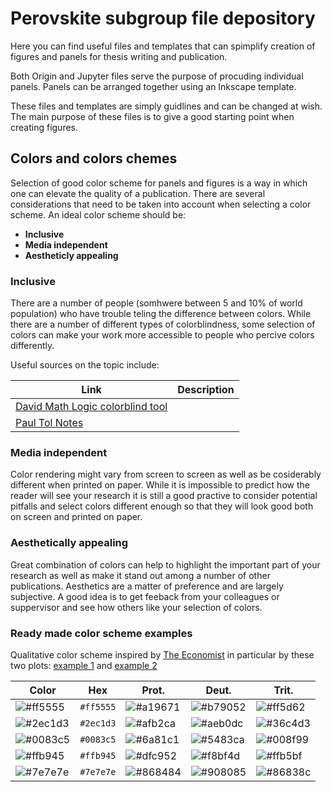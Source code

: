# Perovskite subgroup file depository

Here you can find useful files and templates that can spimplify creation of figures and panels for thesis writing and publication. 

Both Origin and Jupyter files serve the purpose of procuding individual panels. Panels can be arranged together using an Inkscape template. 

These files and templates are simply guidlines and can be changed at wish. The main purpose of these files is to give a good starting point when creating figures. 

## Colors and colors chemes 

Selection of good color scheme for panels and figures is a way in which one can elevate the quality of a publication. There are several considerations that need to be taken into account when selecting a color scheme. An ideal color scheme should be: 
* **Inclusive** 
* **Media independent** 
* **Aestheticly appealing**  

### Inclusive 

There are a number of people (somhwere between 5 and 10% of world population) who have trouble teling the difference between colors. While there are a number of different types of colorblindness, some selection of colors can make your work more accessible to people who percive colors differently. 

Useful sources on the topic include:

| Link  | Description |
| ------------- | ------------- |
| [David Math Logic colorblind tool](https://davidmathlogic.com/colorblind/)  |    |
| [Paul Tol Notes](https://personal.sron.nl/~pault/)  |    |


### Media independent 

Color rendering might vary from screen to screen as well as be cosiderably different when printed on paper. While it is impossible to predict how the reader will see your research it is still a good practive to consider potential pitfalls and select colors different enough so that they will look good both on screen and printed on paper. 

### Aesthetically appealing

Great combination of colors can help to highlight the important part of your research as well as make it stand out among a number of other publications. Aesthetics are a matter of preference and are largely subjective. A good idea is to get feeback from your colleagues or suppervisor and see how others like your selection of colors. 

### Ready made color scheme examples

Qualitative color scheme inspired by [The Economist](https://www.economist.com/graphic-detail) in particular by these two plots: [example 1](https://www.economist.com/graphic-detail/2021/08/05/russia-and-kenya-take-the-podium-in-the-athletics-doping-contest) and [example 2](https://www.economist.com/graphic-detail/2021/05/28/english-clubs-are-dominating-european-football-once-again)

| Color                                                            | Hex       | Prot. | Deut. | Trit. |
| ---------------------------------------------------------------- | --------- | ------| ------| ----- |
| ![#ff5555](https://via.placeholder.com/25/ff5555/000000?text=+)  | `#ff5555` | ![#a19671](https://via.placeholder.com/25/a19671/000000?text=+)|![#b79052](https://via.placeholder.com/25/b79052/000000?text=+)|![#ff5d62](https://via.placeholder.com/25/ff5d62/000000?text=+)|
| ![#2ec1d3](https://via.placeholder.com/25/2ec1d3/000000?text=+)  | `#2ec1d3` | ![#afb2ca](https://via.placeholder.com/25/afb2ca/000000?text=+)|![#aeb0dc](https://via.placeholder.com/25/aeb0dc/000000?text=+)|![#36c4d3](https://via.placeholder.com/25/36c4d3/000000?text=+)|
| ![#0083c5](https://via.placeholder.com/25/0083c5/000000?text=+)  | `#0083c5` | ![#6a81c1](https://via.placeholder.com/25/6a81c1/000000?text=+)|![#5483ca](https://via.placeholder.com/25/5483ca/000000?text=+)|![#008f99](https://via.placeholder.com/25/008f99/000000?text=+)|
| ![#ffb945](https://via.placeholder.com/25/ffb945/000000?text=+)  | `#ffb945` | ![#dfc952](https://via.placeholder.com/25/dfc952/000000?text=+)|![#f8bf4d](https://via.placeholder.com/25/f8bf4d/000000?text=+)|![#ffb5bf](https://via.placeholder.com/25/ffb5bf/000000?text=+)|
| ![#7e7e7e](https://via.placeholder.com/25/7e7e7e/000000?text=+)  | `#7e7e7e` | ![#868484](https://via.placeholder.com/25/868484/000000?text=+)|![#908085](https://via.placeholder.com/25/908085/000000?text=+)|![#86838c](https://via.placeholder.com/25/86838c/000000?text=+)|




